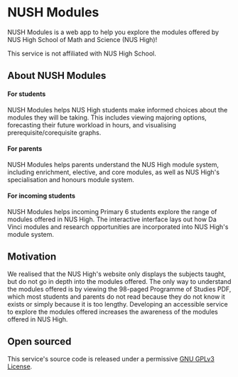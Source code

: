 # NUSH Modules

NUSH Modules is a web app to help you explore the modules offered by NUS High School of Math and Science (NUS High)!

This service is not affiliated with NUS High School.

## About NUSH Modules

#### For students
NUSH Modules helps NUS High students make informed choices about the modules they will be taking. This includes viewing majoring options, forecasting their future workload in hours, and visualising prerequisite/corequisite graphs.

#### For parents
NUSH Modules helps parents understand the NUS High module system, including enrichment, elective, and core modules, as well as NUS High's specialisation and honours module system.

#### For incoming students
NUSH Modules helps incoming Primary 6 students explore the range of modules offered in NUS High. The interactive interface lays out how Da Vinci modules and research opportunities are incorporated into NUS High's module system.

## Motivation

We realised that the NUS High's website only displays the subjects taught, but do not go in depth into the modules offered. The only way to understand the modules offered is by viewing the 98-paged Programme of Studies PDF, which most students and parents do not read because they do not know it exists or simply because it is too lengthy. Developing an accessible service to explore the modules offered increases the awareness of the modules offered in NUS High.

## Open sourced

This service's source code is released under a permissive [GNU GPLv3 License](LICENSE).
